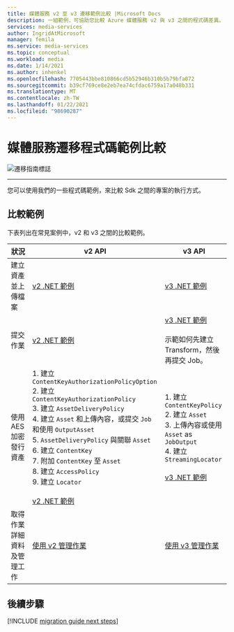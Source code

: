 ```yaml
---
title: 媒體服務 v2 至 v3 遷移範例比較 |Microsoft Docs
description: 一組範例，可協助您比較 Azure 媒體服務 v2 與 v3 之間的程式碼差異。
services: media-services
author: IngridAtMicrosoft
manager: femila
ms.service: media-services
ms.topic: conceptual
ms.workload: media
ms.date: 1/14/2021
ms.author: inhenkel
ms.openlocfilehash: 7705443bbe810866cd5b52946b310b5b79bfa072
ms.sourcegitcommit: b39cf769ce8e2eb7ea74cfdac6759a17a048b331
ms.translationtype: MT
ms.contentlocale: zh-TW
ms.lasthandoff: 01/22/2021
ms.locfileid: "98690287"
---
```

# <a name="media-services-migration-code-sample-comparison"></a>媒體服務遷移程式碼範例比較

![遷移指南標誌](./media/migration-guide/azure-media-services-logo-migration-guide.svg)

<hr color="#5ea0ef" size="10">

您可以使用我們的一些程式碼範例，來比較 Sdk 之間的專案的執行方式。

## <a name="samples-for-comparison"></a>比較範例

下表列出在常見案例中，v2 和 v3 之間的比較範例。

|狀況|v2 API|v3 API|
|---|---|---|
|建立資產並上傳檔案 |[v2 .NET 範例](https://github.com/Azure-Samples/media-services-dotnet-dynamic-encryption-with-aes/blob/master/DynamicEncryptionWithAES/DynamicEncryptionWithAES/Program.cs#L113)|[v3 .NET 範例](https://github.com/Azure-Samples/media-services-v3-dotnet-tutorials/blob/master/AMSV3Tutorials/UploadEncodeAndStreamFiles/Program.cs#L169)|
|提交作業|[v2 .NET 範例](https://github.com/Azure-Samples/media-services-dotnet-dynamic-encryption-with-aes/blob/master/DynamicEncryptionWithAES/DynamicEncryptionWithAES/Program.cs#L146)|[v3 .NET 範例](https://github.com/Azure-Samples/media-services-v3-dotnet-tutorials/blob/master/AMSV3Tutorials/UploadEncodeAndStreamFiles/Program.cs#L298)<br/><br/>示範如何先建立 Transform，然後再提交 Job。|
|使用 AES 加密發行資產 |1. 建立 `ContentKeyAuthorizationPolicyOption`<br/>2. 建立 `ContentKeyAuthorizationPolicy`<br/>3. 建立 `AssetDeliveryPolicy`<br/>4. 建立 `Asset` 和上傳內容，或提交 `Job` 和使用 `OutputAsset`<br/>5. `AssetDeliveryPolicy` 與關聯 `Asset`<br/>6. 建立 `ContentKey`<br/>7. 附加 `ContentKey` 至 `Asset`<br/>8. 建立 `AccessPolicy`<br/>9. 建立 `Locator`<br/><br/>[v2 .NET 範例](https://github.com/Azure-Samples/media-services-dotnet-dynamic-encryption-with-aes/blob/master/DynamicEncryptionWithAES/DynamicEncryptionWithAES/Program.cs#L64)|1. 建立 `ContentKeyPolicy`<br/>2. 建立 `Asset`<br/>3. 上傳內容或使用 `Asset` as `JobOutput`<br/>4. 建立 `StreamingLocator`<br/><br/>[v3 .NET 範例](https://github.com/Azure-Samples/media-services-v3-dotnet-tutorials/blob/master/AMSV3Tutorials/EncryptWithAES/Program.cs#L105)|
|取得作業詳細資料及管理工作 |[使用 v2 管理作業](../previous/media-services-dotnet-manage-entities.md#get-a-job-reference) |[使用 v3 管理作業](https://github.com/Azure-Samples/media-services-v3-dotnet-tutorials/blob/master/AMSV3Tutorials/UploadEncodeAndStreamFiles/Program.cs#L546)|

## <a name="next-steps"></a>後續步驟

[!INCLUDE [migration guide next steps](./includes/migration-guide-next-steps.md)]
